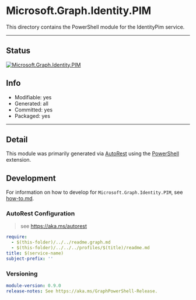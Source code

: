 <!-- region Generated -->
# Microsoft.Graph.Identity.PIM
This directory contains the PowerShell module for the IdentityPim service.

---
## Status
[![Microsoft.Graph.Identity.PIM](https://img.shields.io/powershellgallery/v/Microsoft.Graph.Identity.PIM.svg?style=flat-square&label=Microsoft.Graph.Identity.PIM "Microsoft.Graph.Identity.PIM")](https://www.powershellgallery.com/packages/Microsoft.Graph.Identity.PIM/)

## Info
- Modifiable: yes
- Generated: all
- Committed: yes
- Packaged: yes

---
## Detail
This module was primarily generated via [AutoRest](https://github.com/Azure/autorest) using the [PowerShell](https://github.com/Azure/autorest.powershell) extension.

## Development
For information on how to develop for `Microsoft.Graph.Identity.PIM`, see [how-to.md](how-to.md).
<!-- endregion -->

### AutoRest Configuration

> see https://aka.ms/autorest

``` yaml
require:
  - $(this-folder)/../../readme.graph.md
  - $(this-folder)/../../../profiles/$(title)/readme.md
title: $(service-name)
subject-prefix: ''
```

### Versioning

``` yaml
module-version: 0.9.0
release-notes: See https://aka.ms/GraphPowerShell-Release.
```
